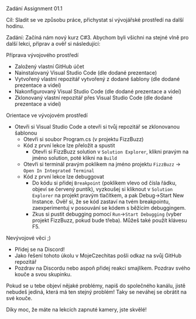 Zadání
Assignment 01.1
 

Cíl: Sladit se ve způsobu práce, přichystat sí vývojářské prostředí na další hodinu.
 

Zadání:
Začíná nám nový kurz C#3. Abychom byli všichni na stejné vlně pro další lekci, připrav a ověř si následující:
 

Příprava vývojového prostředí
 

- Založený vlastní GitHub účet
- Nainstalovaný Visual Studio Code (dle dodané prezentace)
- Vytvořený vlastní repozitář vytvořený z dodané šablony (dle dodané prezentace a videí)
- Nakonfigurovaný Visual Studio Code (dle dodané prezentace a videí)
- Zklonovaný vlastní repozitář přes Visual Studio Code (dle dodané prezentace a videí)
 

Orientace ve vývojovém prostředí
 

- Otevři si Visual Studio Code a otevři si tvůj repozitář se zklonovanou šablonou
  - Otevři si soubor Program.cs (v projektu FizzBuzz)
  - Kód z první lekce lze přeložit a spustit
    - Otevři si FizzBuzz solution v `Solution Explorer`, klikni pravým na jméno solution, poté klikni na `Build`
  - Otevři si terminál pravým poklikem na jméno projektu `FizzBuzz` -> `Open In Integrated Terminal`
  - Kód z první lekce lze debuggovat
    - Do kódu si přidej `Breakpoint` (poklikem vlevo od čísla řádku, objeví se červený puntík), vyzkoušej si kliknout v `Solution Explorer` na projekt pravým tlačítkem, a pak Debug->Start New Instance. Ověř si, že se kód zastaví na tvém breakpointu, zaexperimentuj v posouvání se kódem s běžícím debuggingem.
    - Zkus si pustit debugging pomocí `Run`->`Start Debugging` (vyber projekt FizzBuzz, pokud bude třeba). Můžeš také použít klávesu F5.
 

Nevývojové věci ;)
 

- Přidej se na Discord!
- Jako řešení tohoto úkolu v MojeCzechitas pošli odkaz na svůj GitHub repozitář
- Pozdrav na Discordu nebo aspoň přidej reakci smajlíkem. Pozdrav svého kouče a svou skupinku.
 

Pokud se u tebe objeví nějaké problémy, napiš do společného kanálu, jistě nebudeš jediná, která má ten stejný problém! Taky se neváhej se obrátit na své kouče.
 

Díky moc, že máte na lekcích zapnuté kamery, jste skvělé!
